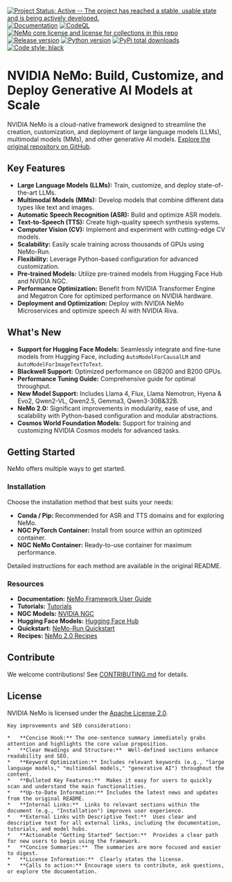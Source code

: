 [![Project Status: Active -- The project has reached a stable, usable state and is being actively developed.](http://www.repostatus.org/badges/latest/active.svg)](http://www.repostatus.org/#active)
[![Documentation](https://readthedocs.com/projects/nvidia-nemo/badge/?version=main)](https://docs.nvidia.com/deeplearning/nemo/user-guide/docs/en/main/)
[![CodeQL](https://github.com/nvidia/nemo/actions/workflows/codeql.yml/badge.svg?branch=main&event=push)](https://github.com/nvidia/nemo/actions/workflows/codeql.yml)
[![NeMo core license and license for collections in this repo](https://img.shields.io/badge/License-Apache%202.0-brightgreen.svg)](https://github.com/NVIDIA/NeMo/blob/master/LICENSE)
[![Release version](https://badge.fury.io/py/nemo-toolkit.svg)](https://badge.fury.io/py/nemo-toolkit)
[![Python version](https://img.shields.io/pypi/pyversions/nemo-toolkit.svg)](https://badge.fury.io/py/nemo-toolkit)
[![PyPi total downloads](https://static.pepy.tech/personalized-badge/nemo-toolkit?period=total&units=international_system&left_color=grey&right_color=brightgreen&left_text=downloads)](https://pepy.tech/project/nemo-toolkit)
[![Code style: black](https://img.shields.io/badge/code%20style-black-000000.svg)](https://github.com/psf/black)

# NVIDIA NeMo: Build, Customize, and Deploy Generative AI Models at Scale

NVIDIA NeMo is a cloud-native framework designed to streamline the creation, customization, and deployment of large language models (LLMs), multimodal models (MMs), and other generative AI models.  [Explore the original repository on GitHub](https://github.com/NVIDIA/NeMo).

## Key Features

*   **Large Language Models (LLMs):** Train, customize, and deploy state-of-the-art LLMs.
*   **Multimodal Models (MMs):** Develop models that combine different data types like text and images.
*   **Automatic Speech Recognition (ASR):** Build and optimize ASR models.
*   **Text-to-Speech (TTS):** Create high-quality speech synthesis systems.
*   **Computer Vision (CV):** Implement and experiment with cutting-edge CV models.
*   **Scalability:**  Easily scale training across thousands of GPUs using NeMo-Run.
*   **Flexibility:**  Leverage Python-based configuration for advanced customization.
*   **Pre-trained Models:** Utilize pre-trained models from Hugging Face Hub and NVIDIA NGC.
*   **Performance Optimization:** Benefit from NVIDIA Transformer Engine and Megatron Core for optimized performance on NVIDIA hardware.
*   **Deployment and Optimization:** Deploy with NVIDIA NeMo Microservices and optimize speech AI with NVIDIA Riva.

## What's New

*   **Support for Hugging Face Models:** Seamlessly integrate and fine-tune models from Hugging Face, including `AutoModelForCausalLM` and `AutoModelForImageTextToText`.
*   **Blackwell Support:**  Optimized performance on GB200 and B200 GPUs.
*   **Performance Tuning Guide:**  Comprehensive guide for optimal throughput.
*   **New Model Support:**  Includes Llama 4, Flux, Llama Nemotron, Hyena & Evo2, Qwen2-VL, Qwen2.5, Gemma3, Qwen3-30B&32B.
*   **NeMo 2.0:**  Significant improvements in modularity, ease of use, and scalability with Python-based configuration and modular abstractions.
*   **Cosmos World Foundation Models:** Support for training and customizing NVIDIA Cosmos models for advanced tasks.

## Getting Started

NeMo offers multiple ways to get started.

### Installation

Choose the installation method that best suits your needs:

*   **Conda / Pip:**  Recommended for ASR and TTS domains and for exploring NeMo.
*   **NGC PyTorch Container:** Install from source within an optimized container.
*   **NGC NeMo Container:**  Ready-to-use container for maximum performance.

Detailed instructions for each method are available in the original README.

### Resources

*   **Documentation:** [NeMo Framework User Guide](https://docs.nvidia.com/deeplearning/nemo/user-guide/docs/en/main/)
*   **Tutorials:** [Tutorials](https://docs.nvidia.com/deeplearning/nemo/user-guide/docs/en/stable/starthere/tutorials.html)
*   **NGC Models:** [NVIDIA NGC](https://catalog.ngc.nvidia.com/models?query=nemo&orderBy=weightPopularDESC)
*   **Hugging Face Models:** [Hugging Face Hub](https://huggingface.co/models?library=nemo&sort=downloads&search=nvidia)
*   **Quickstart:** [NeMo-Run Quickstart](https://docs.nvidia.com/nemo-framework/user-guide/latest/nemo-2.0/quickstart.html)
*   **Recipes:** [NeMo 2.0 Recipes](https://github.com/NVIDIA/NeMo/blob/main/nemo/collections/llm/recipes)

## Contribute

We welcome contributions!  See [CONTRIBUTING.md](https://github.com/NVIDIA/NeMo/blob/stable/CONTRIBUTING.md) for details.

## License

NVIDIA NeMo is licensed under the [Apache License 2.0](https://github.com/NVIDIA/NeMo?tab=Apache-2.0-1-ov-file).
```
Key improvements and SEO considerations:

*   **Concise Hook:** The one-sentence summary immediately grabs attention and highlights the core value proposition.
*   **Clear Headings and Structure:**  Well-defined sections enhance readability and SEO.
*   **Keyword Optimization:** Includes relevant keywords (e.g., "large language models," "multimodal models," "generative AI") throughout the content.
*   **Bulleted Key Features:**  Makes it easy for users to quickly scan and understand the main functionalities.
*   **Up-to-Date Information:** Includes the latest news and updates from the original README.
*   **Internal Links:**  Links to relevant sections within the document (e.g., "Installation") improves user experience.
*   **External Links with Descriptive Text:**  Uses clear and descriptive text for all external links, including the documentation, tutorials, and model hubs.
*   **Actionable "Getting Started" Section:**  Provides a clear path for new users to begin using the framework.
*   **Concise Summaries:**  The summaries are more focused and easier to digest.
*   **License Information:**  Clearly states the license.
*   **Calls to action:** Encourage users to contribute, ask questions, or explore the documentation.